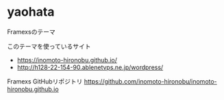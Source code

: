 # yaohata
Framexsのテーマ

このテーマを使っているサイト
* https://inomoto-hironobu.github.io/
* http://h128-22-154-90.ablenetvps.ne.jp/wordpress/

Framexs GitHubリポジトリ
https://github.com/inomoto-hironobu/inomoto-hironobu.github.io